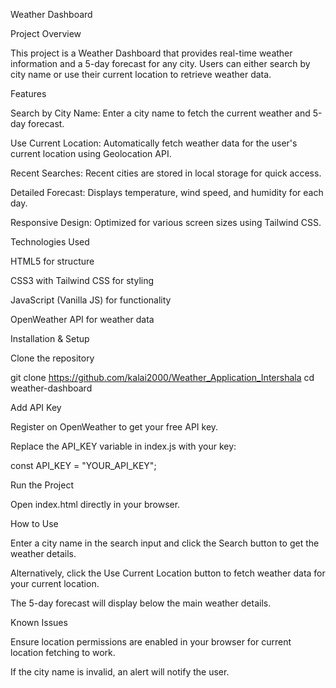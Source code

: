 Weather Dashboard

Project Overview

This project is a Weather Dashboard that provides real-time weather information and a 5-day forecast for any city. Users can either search by city name or use their current location to retrieve weather data.

Features

Search by City Name: Enter a city name to fetch the current weather and 5-day forecast.

Use Current Location: Automatically fetch weather data for the user's current location using Geolocation API.

Recent Searches: Recent cities are stored in local storage for quick access.

Detailed Forecast: Displays temperature, wind speed, and humidity for each day.

Responsive Design: Optimized for various screen sizes using Tailwind CSS.

Technologies Used

HTML5 for structure

CSS3 with Tailwind CSS for styling

JavaScript (Vanilla JS) for functionality

OpenWeather API for weather data

Installation & Setup

Clone the repository

git clone  https://github.com/kalai2000/Weather_Application_Intershala
cd weather-dashboard

Add API Key

Register on OpenWeather to get your free API key.

Replace the API_KEY variable in index.js with your key:

const API_KEY = "YOUR_API_KEY";

Run the Project

Open index.html directly in your browser.

How to Use

Enter a city name in the search input and click the Search button to get the weather details.

Alternatively, click the Use Current Location button to fetch weather data for your current location.

The 5-day forecast will display below the main weather details.

Known Issues

Ensure location permissions are enabled in your browser for current location fetching to work.

If the city name is invalid, an alert will notify the user.

 